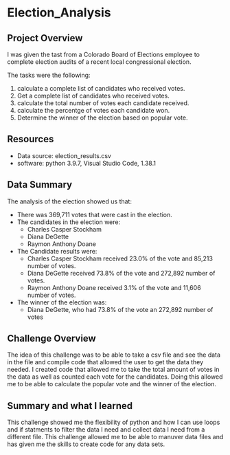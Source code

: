 # Election_Analysis

## Project Overview
I was given the tast from a Colorado Board of Elections employee to complete election audits of a recent local congressional election.

The tasks were the following:
1. calculate a complete list of candidates who received votes.
2. Get a complete list of candidates who received votes.
3. calculate the total number of votes each candidate received.
4. calculate the percentge of votes each candidate won. 
5. Determine the winner of the election based on popular vote.

## Resources
- Data source: election_results.csv
- software: python 3.9.7, Visual Studio Code, 1.38.1

## Data Summary
The analysis of the election showed us that:
- There was 369,711 votes that were cast in the election.
- The candidates in the election were:
    - Charles Casper Stockham
    - Diana DeGette
    - Raymon Anthony Doane
- The Candidate results were:
    - Charles Casper Stockham received 23.0% of the vote and 85,213 number of votes.
    - Diana DeGette received 73.8% of the vote and 272,892 number of votes.
    - Raymon Anthony Doane received 3.1% of the vote and 11,606 number of votes.
- The winner of the election was:
    - Diana DeGette, who had 73.8% of the vote an 272,892 number of votes
## Challenge Overview
The idea of this challenge was to be able to take a csv file and see the data in the file and compile code that allowed the user to get the data they needed. I created code that allowed me to take the total amount of votes in the data as well as counted each vote for the candidates. Doing this allowed me to be able to calculate the popular vote and the winner of the election.

## Summary and what I learned
This challenge showed me the flexibility of python and how I can use loops and if statments to filter the data I need and collect data I need from a different file. This challenge allowed me to be able to manuver data files and has given me the skills to create code for any data sets.
